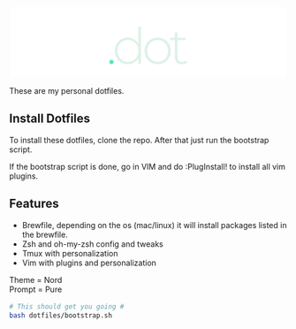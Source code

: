 

<p align="center" style="text-align:center;">
  <img src="img/dot.png" width="500" />
  </p>

These are my personal dotfiles.  

## Install Dotfiles

To install these dotfiles, clone the repo.
After that just run the bootstrap script.

If the bootstrap script is done, go in VIM and do :PlugInstall! to install all vim plugins.  

## Features

- Brewfile, depending on the os (mac/linux) it will install packages listed in the brewfile.
- Zsh and oh-my-zsh config and tweaks
- Tmux with personalization
- Vim with plugins and personalization

Theme  = Nord   
Prompt = Pure

```bash
# This should get you going #
bash dotfiles/bootstrap.sh

```
